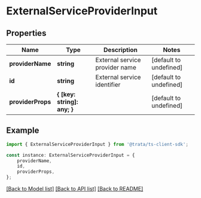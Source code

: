 # ExternalServiceProviderInput


## Properties

Name | Type | Description | Notes
------------ | ------------- | ------------- | -------------
**providerName** | **string** | External service provider name | [default to undefined]
**id** | **string** | External service identifier | [default to undefined]
**providerProps** | **{ [key: string]: any; }** |  | [default to undefined]

## Example

```typescript
import { ExternalServiceProviderInput } from '@trata/ts-client-sdk';

const instance: ExternalServiceProviderInput = {
    providerName,
    id,
    providerProps,
};
```

[[Back to Model list]](../README.md#documentation-for-models) [[Back to API list]](../README.md#documentation-for-api-endpoints) [[Back to README]](../README.md)
